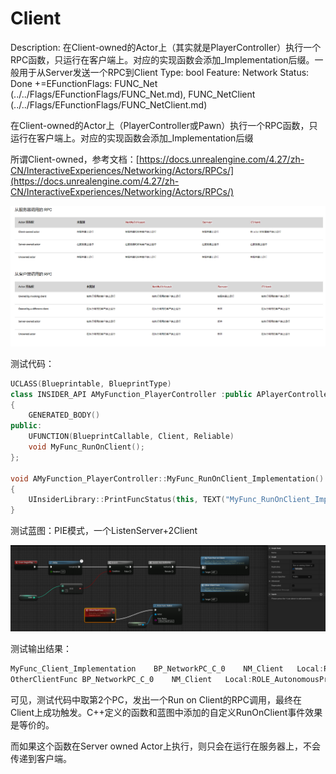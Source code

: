 # Client

Description: 在Client-owned的Actor上（其实就是PlayerController）执行一个RPC函数，只运行在客户端上。对应的实现函数会添加_Implementation后缀。一般用于从Server发送一个RPC到Client
Type: bool
Feature: Network
Status: Done
+=EFunctionFlags: FUNC_Net (../../Flags/EFunctionFlags/FUNC_Net.md), FUNC_NetClient (../../Flags/EFunctionFlags/FUNC_NetClient.md)

在Client-owned的Actor上（PlayerController或Pawn）执行一个RPC函数，只运行在客户端上。对应的实现函数会添加_Implementation后缀

所谓Client-owned，参考文档：[https://docs.unrealengine.com/4.27/zh-CN/InteractiveExperiences/Networking/Actors/RPCs/](https://docs.unrealengine.com/4.27/zh-CN/InteractiveExperiences/Networking/Actors/RPCs/)

![Untitled](Client/Untitled.png)

测试代码：

```cpp
UCLASS(Blueprintable, BlueprintType)
class INSIDER_API AMyFunction_PlayerController :public APlayerController
{
	GENERATED_BODY()
public:
	UFUNCTION(BlueprintCallable, Client, Reliable)
	void MyFunc_RunOnClient();
};

void AMyFunction_PlayerController::MyFunc_RunOnClient_Implementation()
{
	UInsiderLibrary::PrintFuncStatus(this, TEXT("MyFunc_RunOnClient_Implementation"));
}
```

测试蓝图：PIE模式，一个ListenServer+2Client

![Untitled](Client/Untitled%201.png)

测试输出结果：

```cpp
MyFunc_Client_Implementation    BP_NetworkPC_C_0    NM_Client   Local:ROLE_AutonomousProxy  Remote:ROLE_Authority
OtherClientFunc BP_NetworkPC_C_0    NM_Client   Local:ROLE_AutonomousProxy  Remote:ROLE_Authority
```

可见，测试代码中取第2个PC，发出一个Run on Client的RPC调用，最终在Client上成功触发。C++定义的函数和蓝图中添加的自定义RunOnClient事件效果是等价的。

而如果这个函数在Server owned Actor上执行，则只会在运行在服务器上，不会传递到客户端。